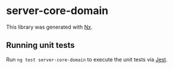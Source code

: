 # server-core-domain

This library was generated with [Nx](https://nx.dev).

## Running unit tests

Run `ng test server-core-domain` to execute the unit tests via [Jest](https://jestjs.io).
